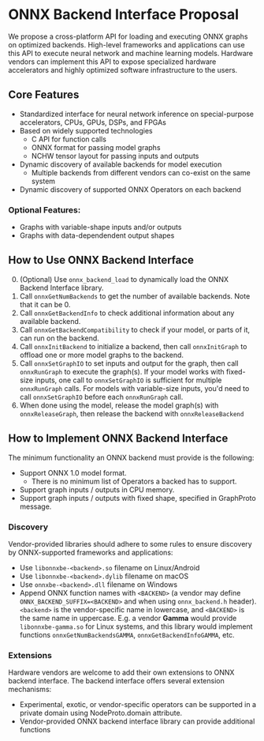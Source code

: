 # ONNX Backend Interface Proposal

We propose a cross-platform API for loading and executing ONNX graphs on optimized backends. High-level frameworks and applications can use this API to execute neural network and machine learning models. Hardware vendors can implement this API to expose specialized hardware accelerators and highly optimized software infrastructure to the users.

## Core Features

- Standardized interface for neural network inference on special-purpose accelerators, CPUs, GPUs, DSPs, and FPGAs
- Based on widely supported technologies
  - C API for function calls
  - ONNX format for passing model graphs
  - NCHW tensor layout for passing inputs and outputs
- Dynamic discovery of available backends for model execution
  - Multiple backends from different vendors can co-exist on the same system
- Dynamic discovery of supported ONNX Operators on each backend

### Optional Features:

- Graphs with variable-shape inputs and/or outputs
- Graphs with data-dependendent output shapes

## How to Use ONNX Backend Interface

0. (Optional) Use `onnx_backend_load` to dynamically load the ONNX Backend Interface library.
1. Call `onnxGetNumBackends` to get the number of available backends. Note that it can be 0.
2. Call `onnxGetBackendInfo` to check additional information about any available backend.
3. Call `onnxGetBackendCompatibility` to check if your model, or parts of it, can run on the backend.
4. Call `onnxInitBackend` to initialize a backend, then call `onnxInitGraph` to offload one or more model graphs to the backend.
5. Call `onnxSetGraphIO` to set inputs and output for the graph, then call `onnxRunGraph` to execute the graph(s). If your model works with fixed-size inputs, one call to `onnxSetGraphIO` is sufficient for multiple `onnxRunGraph` calls. For models with variable-size inputs, you'd need to call `onnxSetGraphIO` before each `onnxRunGraph` call.
6. When done using the model, release the model graph(s) with `onnxReleaseGraph`, then release the backend with `onnxReleaseBackend`

## How to Implement ONNX Backend Interface

The minimum functionality an ONNX backend must provide is the following:

- Support ONNX 1.0 model format.
  - There is no minimum list of Operators a backed has to support.
- Support graph inputs / outputs in CPU memory.
- Support graph inputs / outputs with fixed shape, specified in GraphProto message.

### Discovery
Vendor-provided libraries should adhere to some rules to ensure discovery by ONNX-supported frameworks and applications:
- Use `libonnxbe-<backend>.so` filename on Linux/Android
- Use `libonnxbe-<backend>.dylib` filename on macOS
- Use `onnxbe-<backend>.dll` filename on Windows
- Append ONNX function names with `<BACKEND>` (a vendor may define `ONNX_BACKEND_SUFFIX=<BACKEND>` and when using `onnx_backend.h` header).
`<backend>` is the vendor-specific name in lowercase, and `<BACKEND>` is the same name in uppercase. E.g. a vendor **Gamma** would provide `libonnxbe-gamma.so` for Linux systems, and this library would implement functions `onnxGetNumBackendsGAMMA`, `onnxGetBackendInfoGAMMA`, etc.

### Extensions

Hardware vendors are welcome to add their own extensions to ONNX backend interface. The backend interface offers several extension mechanisms:
- Experimental, exotic, or vendor-specific operators can be supported in a private domain using NodeProto.domain attribute.
- Vendor-provided ONNX backend interface library can provide additional functions
